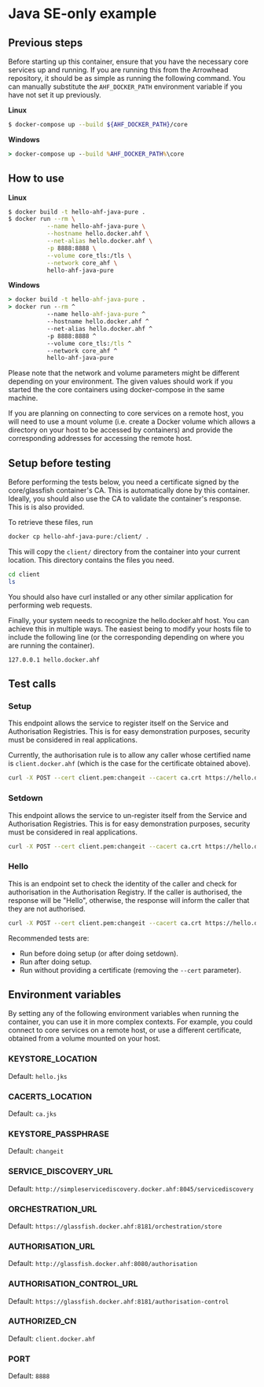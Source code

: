 # Java SE-only example

## Previous steps
Before starting up this container, ensure that you have the necessary core services up
and running. If you are running this from the Arrowhead repository, it should be as
simple as running the following command. You can manually substitute the 
`AHF_DOCKER_PATH` environment variable if you have not set it up previously.

**Linux**
```bash
$ docker-compose up --build ${AHF_DOCKER_PATH}/core
```

**Windows**
```cmd
> docker-compose up --build %AHF_DOCKER_PATH%\core
```

## How to use
**Linux**
```bash
$ docker build -t hello-ahf-java-pure .
$ docker run --rm \
           --name hello-ahf-java-pure \
           --hostname hello.docker.ahf \
           --net-alias hello.docker.ahf \
           -p 8888:8888 \
           --volume core_tls:/tls \
           --network core_ahf \
           hello-ahf-java-pure
```

**Windows**
```cmd
> docker build -t hello-ahf-java-pure .
> docker run --rm ^
           --name hello-ahf-java-pure ^
           --hostname hello.docker.ahf ^
           --net-alias hello.docker.ahf ^
           -p 8888:8888 ^
           --volume core_tls:/tls ^
           --network core_ahf ^
           hello-ahf-java-pure
```

Please note that the network and volume parameters might be different depending
on your environment. The given values should work if you started the the core
containers using docker-compose in the same machine.

If you are planning on connecting to core services on a remote host, you will
need to use a mount volume (i.e. create a Docker volume which allows a directory
on your host to be accessed by containers) and provide the corresponding 
addresses for accessing the remote host. 


## Setup before testing
Before performing the tests below, you need a certificate signed by the 
core/glassfish container's CA. This is automatically done by this container.
Ideally, you should also use the CA to validate the container's response.
This is is also provided.

To retrieve these files, run
```bash
docker cp hello-ahf-java-pure:/client/ .
```  

This will copy the `client/` directory from the container into your current
location. This directory contains the files you need.

```bash
cd client
ls
```  

You should also have curl installed or any other similar application for 
performing web requests.

Finally, your system needs to recognize the hello.docker.ahf host. You can 
achieve this in multiple ways. The easiest being to modify your hosts file to
include the following line (or the corresponding depending on where you are
running the container).

```text
127.0.0.1 hello.docker.ahf
```

## Test calls
### Setup
This endpoint allows the service to register itself on the Service and 
Authorisation Registries. This is for easy demonstration purposes, security
must be considered in real applications.

Currently, the authorisation rule is to allow any caller whose certified name
is `client.docker.ahf` (which is the case for the certificate obtained above).
 
```bash
curl -X POST --cert client.pem:changeit --cacert ca.crt https://hello.docker.ahf:8888/setup
```


### Setdown
This endpoint allows the service to un-register itself from the Service and 
Authorisation Registries. This is for easy demonstration purposes, security
must be considered in real applications. 

```bash
curl -X POST --cert client.pem:changeit --cacert ca.crt https://hello.docker.ahf:8888/setdown
```

### Hello
This is an endpoint set to check the identity of the caller and check for
authorisation in the Authorisation Registry. If the caller is authorised,
the response will be "Hello", otherwise, the response will inform the caller
that they are not authorised.

```bash
curl -X POST --cert client.pem:changeit --cacert ca.crt https://hello.docker.ahf:8888/hello
```

Recommended tests are:

 * Run before doing setup (or after doing setdown).
 * Run after doing setup.
 * Run without providing a certificate (removing the `--cert` parameter).

## Environment variables
By setting any of the following environment variables when running the 
container, you can use it in more complex contexts. For example, you could 
connect to core services on a remote host, or use a different certificate,
obtained from a volume mounted on your host.

### KEYSTORE_LOCATION 
Default: `hello.jks`

### CACERTS_LOCATION 
Default: `ca.jks`

### KEYSTORE_PASSPHRASE 
Default: `changeit`

### SERVICE_DISCOVERY_URL 
Default: `http://simpleservicediscovery.docker.ahf:8045/servicediscovery`

### ORCHESTRATION_URL 
Default: `https://glassfish.docker.ahf:8181/orchestration/store`

### AUTHORISATION_URL 
Default: `http://glassfish.docker.ahf:8080/authorisation`

### AUTHORISATION_CONTROL_URL 
Default: `https://glassfish.docker.ahf:8181/authorisation-control`

### AUTHORIZED_CN 
Default: `client.docker.ahf `

### PORT
Default: `8888`